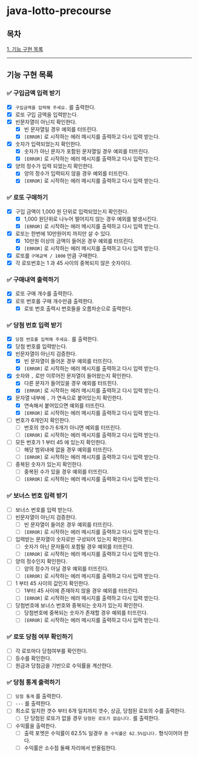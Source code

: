 # java-lotto-precourse

## 목차

[1. 기능 구현 목록](#기능-구현-목록)

---
## 기능 구현 목록

### ✅ 구입금액 입력 받기

 - [x] `구입금액을 입력해 주세요.` 를 출력한다.
 - [x] 로또 구입 금액을 입력받는다.
 - [x] 빈문자열이 아닌지 확인한다.
   - [x] 빈 문자열일 경우 예외를 터뜨린다.
   - [x] `[ERROR]` 로 시작하는 에러 메시지를 출력하고 다시 입력 받는다.
 - [x] 숫자가 입력되었는지 확인한다.
   - [x] 숫자가 아닌 문자가 포함된 문자열일 경우 예외를 터뜨린다.
   - [x] `[ERROR]` 로 시작하는 에러 메시지를 출력하고 다시 입력 받는다.
 - [x] 양의 정수가 입력 되었는지 확인한다.
   - [x] 양의 정수가 입력되지 않을 경우 예외를 터뜨린다.
   - [x] `[ERROR]` 로 시작하는 에러 메시지를 출력하고 다시 입력 받는다.

### ✅ 로또 구매하기

- [x] 구입 금액이 1,000 원 단위로 입력되었는지 확인한다.
    - [x]  1,000 원단위로 나누어 떨어지지 않는 경우 예외를 발생시킨다.
    - [x] `[ERROR]` 로 시작하는 에러 메시지를 출력하고 다시 입력 받는다.
- [x] 로또는 한번에 10만원어치 까지만 살 수 있다.
    - [x] 10만원 이상의 금액이 들어온 경우 예외를 터뜨린다.
    - [x] `[ERROR]` 로 시작하는 에러 메시지를 출력하고 다시 입력 받는다.
- [x] 로또를 `구매금액 / 1000` 만큼 구매한다.
- [x] 각 로또번호는 1 과 45 사이의 중복되지 않은 숫자이다.

### ✅ 구매내역 출력하기

 - [x] 로또 구매 개수를 출력한다.
 - [x] 로또 번호를 구매 개수만큼 출력한다.
   - [x] 로또 번호 출력시 번호들을 오름차순으로 출력한다.

### ✅ 당첨 번호 입력 받기

 - [x] `당첨 번호를 입력해 주세요.` 를 출력한다.
 - [x] 당첨 번호를 입력받는다.
 - [x] 빈문자열이 아닌지 검증한다.
   - [x] 빈 문자열이 들어온 경우 예외를 터뜨린다.
   - [x] `[ERROR]` 로 시작하는 에러 메시지를 출력하고 다시 입력 받는다.
 - [x] 숫자와 `,` 로만 이루어진 문자열이 들어왔는지 확인한다.
   - [x] 다른 문자가 들어있을 경우 예외를 터뜨힌다.
   - [x] `[ERROR]` 로 시작하는 에러 메시지를 출력하고 다시 입력 받는다.
 - [x] 문자열 내부에 `,` 가 연속으로 붙어있는지 확인한다.
   - [x] 연속해서 붙어있으면 예외를 터뜨린다.
   - [x] `[ERROR]` 로 시작하는 에러 메시지를 출력하고 다시 입력 받는다.
 - [ ] 번호가 6개인지 확인한다.
   - [ ] 번호의 갯수가 6개가 아니면 예외를 터뜨린다.
   - [ ] `[ERROR]` 로 시작하는 에러 메시지를 출력하고 다시 입력 받는다.
 - [ ] 모든 번호가 1 부터 45 에 있는지 확인한다.
    - [ ] 해당 범위내에 없을 경우 예외를 터뜨린다.
    - [ ] `[ERROR]` 로 시작하는 에러 메시지를 출력하고 다시 입력 받는다.
 - [ ] 중복된 숫자가 있는지 확인한다.
   - [ ] 중복된 수가 있을 경우 예외를 터뜨린다.
   - [ ] `[ERROR]` 로 시작하는 에러 메시지를 출력하고 다시 입력 받는다.

### ✅ 보너스 번호 입력 받기

- [ ] 보너스 번호를 입력 받는다.
- [ ] 빈문자열이 아닌지 검증한다.
  - [ ] 빈 문자열이 들어온 경우 예외를 터뜨린다.
  - [ ] `[ERROR]` 로 시작하는 에러 메시지를 출력하고 다시 입력 받는다.
- [ ] 입력받는 문자열이 숫자로만 구성되어 있는지 확인한다.
  - [ ] 숫자가 아닌 문자들이 포함될 경우 예외를 터뜨린다.
  - [ ] `[ERROR]` 로 시작하는 에러 메시지를 출력하고 다시 입력 받는다.
- [ ] 양의 정수인지 확인한다.
  - [ ] 양의 정수가 아닐 경우 예외를 터뜨린다.
  - [ ] `[ERROR]` 로 시작하는 에러 메시지를 출력하고 다시 입력 받는다.
- [ ] 1 부터 45 사이의 값인지 확인한다.
  - [ ] 1부터 45 사이에 존재하지 않을 경우 예외를 터뜨린다.
  - [ ] `[ERROR]` 로 시작하는 에러 메시지를 출력하고 다시 입력 받는다.
- [ ] 당첨번호에 보너스 번호와 중복되는 숫자가 있는지 확인한다.
  - [ ] 당첨번호에 중복되는 숫자가 존재할 경우 예외를 터뜨린다.
  - [ ] `[ERROR]` 로 시작하는 에러 메시지를 출력하고 다시 입력 받는다.

### ✅ 로또 당첨 여부 확인하기

- [ ] 각 로또마다 당첨여부를 확인한다.
- [ ] 등수를 확인한다.
- [ ] 원금과 당첨금을 기반으로 수익률을 계산한다.

### ✅ 당첨 통계 출력하기

- [ ] `당첨 통계` 를 출력한다.
- [ ] `---` 를 출력한다.
- [ ] 최소로 일치한 갯수 부터 6개 일치까지 갯수, 상금, 당첨된 로또의 수를 출력한다.
  - [ ] 단 당첨된 로또가 없을 경우 `당첨된 로또가 없습니다.` 를 출력한다.
- [ ] 수익률을 출력한다.
  - [ ] 출력 포멧은 수익률이 62.5% 일경우 `총 수익률은 62.5%입니다.` 형식이어야 한다.
  - [ ] 수익률은 소수점 둘째 자리에서 반올림한다.